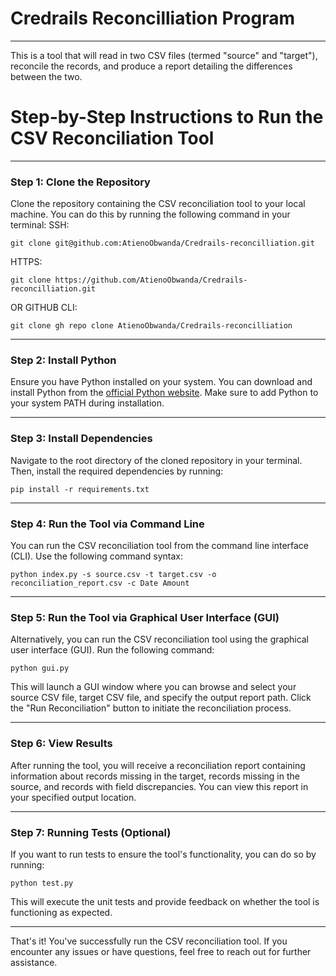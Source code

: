 # Credrails Reconcilliation Program
---

This is a tool that will read in two CSV files (termed "source" and "target"), reconcile the records, and produce a report detailing the differences between the two.


# Step-by-Step Instructions to Run the CSV Reconciliation Tool
---
### Step 1: Clone the Repository
Clone the repository containing the CSV reconciliation tool to your local machine. You can do this by running the following command in your terminal:
SSH:
 
 ```
 git clone git@github.com:AtienoObwanda/Credrails-reconcilliation.git
 ```

 HTTPS:
 
 ```
 git clone https://github.com/AtienoObwanda/Credrails-reconcilliation.git
 ```

 OR GITHUB CLI:

 ```
 git clone gh repo clone AtienoObwanda/Credrails-reconcilliation
 ```
---

 ### Step 2: Install Python
Ensure you have Python installed on your system. You can download and install Python from the [official Python website](https://www.python.org/downloads/). Make sure to add Python to your system PATH during installation.

---

### Step 3: Install Dependencies
Navigate to the root directory of the cloned repository in your terminal. Then, install the required dependencies by running:

```
pip install -r requirements.txt
```

---

### Step 4: Run the Tool via Command Line
You can run the CSV reconciliation tool from the command line interface (CLI). Use the following command syntax:

```
python index.py -s source.csv -t target.csv -o reconciliation_report.csv -c Date Amount
```

---

### Step 5: Run the Tool via Graphical User Interface (GUI)
Alternatively, you can run the CSV reconciliation tool using the graphical user interface (GUI). Run the following command:

```
python gui.py
```

This will launch a GUI window where you can browse and select your source CSV file, target CSV file, and specify the output report path. Click the "Run Reconciliation" button to initiate the reconciliation process.

---

### Step 6: View Results
After running the tool, you will receive a reconciliation report containing information about records missing in the target, records missing in the source, and records with field discrepancies. You can view this report in your specified output location.

---

### Step 7: Running Tests (Optional)
If you want to run tests to ensure the tool's functionality, you can do so by running:

```
python test.py
```


This will execute the unit tests and provide feedback on whether the tool is functioning as expected.

---

That's it! You've successfully run the CSV reconciliation tool. If you encounter any issues or have questions, feel free to reach out for further assistance.